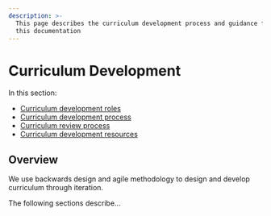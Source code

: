 ```yaml
---
description: >-
  This page describes the curriculum development process and guidance for using
  this documentation
---
```


# Curriculum Development

In this section:

* [Curriculum development roles](untitled.md)
* [Curriculum development process](curriculum-development-process.md)
* [Curriculum review process](curriculum-review-process.md)
* [Curriculum development resources](curriculum-development-resouces.md)

## Overview

We use backwards design and agile methodology to design and develop curriculum through iteration.

The following sections describe...





